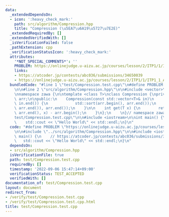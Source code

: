 ```yaml
---
data:
  _extendedDependsOn:
  - icon: ':heavy_check_mark:'
    path: src/algorithm/Compression.hpp
    title: "Compression (\u5EA7\u6A19\u5727\u7E2E)"
  _extendedRequiredBy: []
  _extendedVerifiedWith: []
  _isVerificationFailed: false
  _pathExtension: cpp
  _verificationStatusIcon: ':heavy_check_mark:'
  attributes:
    '*NOT_SPECIAL_COMMENTS*': ''
    PROBLEM: https://onlinejudge.u-aizu.ac.jp/courses/lesson/2/ITP1/1/ITP1_1_A
    links:
    - https://atcoder.jp/contests/abc036/submissions/34650039
    - https://onlinejudge.u-aizu.ac.jp/courses/lesson/2/ITP1/1/ITP1_1_A
  bundledCode: "#line 1 \"test/Compression.test.cpp\"\n#define PROBLEM \"https://onlinejudge.u-aizu.ac.jp/courses/lesson/2/ITP1/1/ITP1_1_A\"\
    \n\n#line 2 \"src/algorithm/Compression.hpp\"\n\n#include <vector>\n#include <algorithm>\n\
    \nnamespace zawa {\n\ntemplate <class T>\nclass Compression {\nprivate:\n    std::vector<T>\
    \ arr;\n\npublic:\n    Compression(const std::vector<T>& in)\n        : arr(in.begin(),\
    \ in.end()) {\n            std::sort(arr.begin(), arr.end());\n            arr.erase(std::unique(arr.begin(),\
    \ arr.end()), arr.end());\n    }\n\n    int get(T x) {\n        return std::lower_bound(arr.begin(),\
    \ arr.end(), x) - arr.begin();\n    }\n};\n    \n}// namespace zawa\n#line 4 \"\
    test/Compression.test.cpp\"\n\n#include <iostream>\n\nint main() {\n    // https://atcoder.jp/contests/abc036/submissions/34650039\n\
    \    std::cout << \"Hello World\" << std::endl;\n}\n"
  code: "#define PROBLEM \"https://onlinejudge.u-aizu.ac.jp/courses/lesson/2/ITP1/1/ITP1_1_A\"\
    \n\n#include \"../src/algorithm/Compression.hpp\"\n\n#include <iostream>\n\nint\
    \ main() {\n    // https://atcoder.jp/contests/abc036/submissions/34650039\n \
    \   std::cout << \"Hello World\" << std::endl;\n}\n"
  dependsOn:
  - src/algorithm/Compression.hpp
  isVerificationFile: true
  path: test/Compression.test.cpp
  requiredBy: []
  timestamp: '2022-09-06 15:47:14+09:00'
  verificationStatus: TEST_ACCEPTED
  verifiedWith: []
documentation_of: test/Compression.test.cpp
layout: document
redirect_from:
- /verify/test/Compression.test.cpp
- /verify/test/Compression.test.cpp.html
title: test/Compression.test.cpp
---
```

